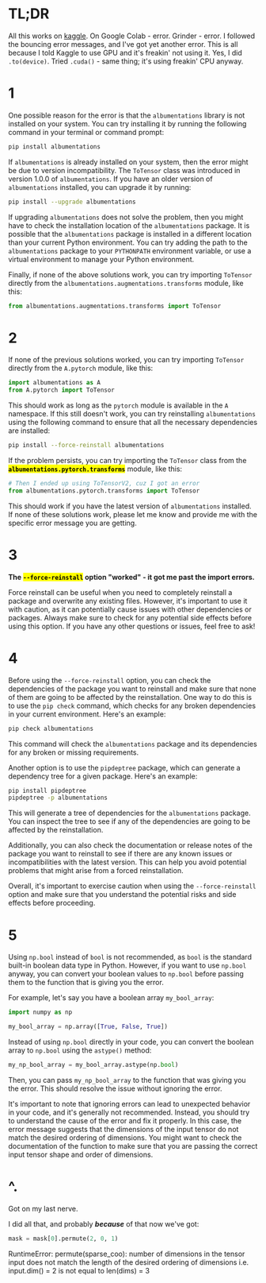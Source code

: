 # TL;DR

All this works on [kaggle](https://www.kaggle.com/code/tammydiprima/simple-unet-pytorch/).  On Google Colab - error.  Grinder - error.  I followed the bouncing error messages, and I've got yet another error.  This is all because I told Kaggle to use GPU and it's freakin' not using it.  Yes, I did `.to(device)`.  Tried `.cuda()` - same thing; it's using freakin' CPU anyway.

# 1

One possible reason for the error is that the `albumentations` library is not installed on your system. You can try installing it by running the following command in your terminal or command prompt:

```sh
pip install albumentations
```

If `albumentations` is already installed on your system, then the error might be due to version incompatibility. The `ToTensor` class was introduced in version 1.0.0 of `albumentations`. If you have an older version of `albumentations` installed, you can upgrade it by running:

```sh
pip install --upgrade albumentations
```

If upgrading `albumentations` does not solve the problem, then you might have to check the installation location of the `albumentations` package. It is possible that the `albumentations` package is installed in a different location than your current Python environment. You can try adding the path to the `albumentations` package to your `PYTHONPATH` environment variable, or use a virtual environment to manage your Python environment.

Finally, if none of the above solutions work, you can try importing `ToTensor` directly from the `albumentations.augmentations.transforms` module, like this:

```py
from albumentations.augmentations.transforms import ToTensor
```

# 2

If none of the previous solutions worked, you can try importing `ToTensor` directly from the `A.pytorch` module, like this:

```py
import albumentations as A
from A.pytorch import ToTensor
```

This should work as long as the `pytorch` module is available in the `A` namespace. If this still doesn't work, you can try reinstalling `albumentations` using the following command to ensure that all the necessary dependencies are installed:

```sh
pip install --force-reinstall albumentations
```

If the problem persists, you can try importing the `ToTensor` class from the <mark>**`albumentations.pytorch.transforms`**</mark> module, like this:

```py
# Then I ended up using ToTensorV2, cuz I got an error
from albumentations.pytorch.transforms import ToTensor
```

This should work if you have the latest version of `albumentations` installed. If none of these solutions work, please let me know and provide me with the specific error message you are getting.

# 3

**The <mark>`--force-reinstall`</mark> option "worked" - it got me past the import errors.**

Force reinstall can be useful when you need to completely reinstall a package and overwrite any existing files. However, it's important to use it with caution, as it can potentially cause issues with other dependencies or packages. Always make sure to check for any potential side effects before using this option. If you have any other questions or issues, feel free to ask!

# 4

Before using the `--force-reinstall` option, you can check the dependencies of the package you want to reinstall and make sure that none of them are going to be affected by the reinstallation. One way to do this is to use the `pip check` command, which checks for any broken dependencies in your current environment. Here's an example:

```sh
pip check albumentations
```

This command will check the `albumentations` package and its dependencies for any broken or missing requirements.

Another option is to use the `pipdeptree` package, which can generate a dependency tree for a given package. Here's an example:

```sh
pip install pipdeptree
pipdeptree -p albumentations
```

This will generate a tree of dependencies for the `albumentations` package. You can inspect the tree to see if any of the dependencies are going to be affected by the reinstallation.

Additionally, you can also check the documentation or release notes of the package you want to reinstall to see if there are any known issues or incompatibilities with the latest version. This can help you avoid potential problems that might arise from a forced reinstallation.

Overall, it's important to exercise caution when using the `--force-reinstall` option and make sure that you understand the potential risks and side effects before proceeding.

# 5

Using `np.bool` instead of `bool` is not recommended, as `bool` is the standard built-in boolean data type in Python. However, if you want to use `np.bool` anyway, you can convert your boolean values to `np.bool` before passing them to the function that is giving you the error.

For example, let's say you have a boolean array `my_bool_array`:

```py
import numpy as np

my_bool_array = np.array([True, False, True])
```

Instead of using `np.bool` directly in your code, you can convert the boolean array to `np.bool` using the `astype()` method:

```py
my_np_bool_array = my_bool_array.astype(np.bool)
```

Then, you can pass `my_np_bool_array` to the function that was giving you the error. This should resolve the issue without ignoring the error.

It's important to note that ignoring errors can lead to unexpected behavior in your code, and it's generally not recommended. Instead, you should try to understand the cause of the error and fix it properly. In this case, the error message suggests that the dimensions of the input tensor do not match the desired ordering of dimensions. You might want to check the documentation of the function to make sure that you are passing the correct input tensor shape and order of dimensions.

# ^.

Got on my last nerve.

I did all that, and probably ***because*** of that now we've got:

```py
mask = mask[0].permute(2, 0, 1)
```

RuntimeError: permute(sparse_coo): number of dimensions in the tensor input does not match the length of the desired ordering of dimensions i.e. input.dim() = 2 is not equal to len(dims) = 3

<br>


